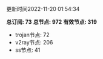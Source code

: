 更新时间2022-11-20 01:54:34

**总订阅: 73**
**总节点: 972**
**有效节点: 319**
- trojan节点: 72
- v2ray节点: 206
- ss节点: 41
